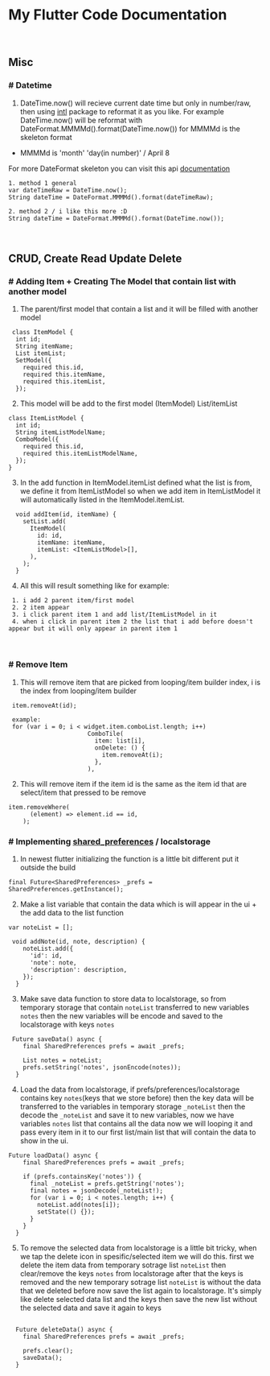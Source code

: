 # My Flutter Code Documentation 

<br />

## Misc

### # Datetime
1. DateTime.now() will recieve current date time but only in number/raw, then using [intl](https://pub.dev/packages/intl) package to reformat it as you like. For example DateTime.now() will be reformat with DateFormat.MMMMd().format(DateTime.now()) for MMMMd is the skeleton format 

- MMMMd is 'month' 'day(in number)' / April 8

For more DateFormat skeleton you can visit this api [documentation](https://api.flutter.dev/flutter/intl/DateFormat-class.html) 

```
1. method 1 general
var dateTimeRaw = DateTime.now();
String dateTime = DateFormat.MMMMd().format(dateTimeRaw);

2. method 2 / i like this more :D
String dateTime = DateFormat.MMMMd().format(DateTime.now());
```


<br />


## CRUD, Create Read Update Delete

### # Adding Item + Creating The Model that contain list with another model
1. The parent/first model that contain a list and it will be filled with another model
```
 class ItemModel {
  int id;
  String itemName;
  List itemList;
  SetModel({
    required this.id,
    required this.itemName,
    required this.itemList,
  });
```

2. This model will be add to the first model (ItemModel) List/itemList 
```
class ItemListModel {
  int id;
  String itemListModelName;
  ComboModel({
    required this.id,
    required this.itemListModelName,
  });
}
```

3. In the add function in ItemModel.itemList defined what the list is from, we define it from ItemListModel so when we add item in ItemListModel it will automatically listed in the ItemModel.itemList.

```
  void addItem(id, itemName) {
    setList.add(
      ItemModel(
        id: id,
        itemName: itemName,
        itemList: <ItemListModel>[],
      ),
    );
  }
```

4. All this will result something like for example:
```
 1. i add 2 parent item/first model
 2. 2 item appear
 3. i click parent item 1 and add list/ItemListModel in it
 4. when i click in parent item 2 the list that i add before doesn't appear but it will only appear in parent item 1
```


<br />

### # Remove Item

1. This will remove item that are picked from looping/item builder index, i is the index from looping/item builder
```
 item.removeAt(id);
 
 example: 
 for (var i = 0; i < widget.item.comboList.length; i++)
                      ComboTile(
                        item: list[i],
                        onDelete: () {
                          item.removeAt(i);
                        },
                      ),
```

2. This will remove item if the item id is the same as the item id that are select/item that pressed to be remove
```
item.removeWhere(
      (element) => element.id == id,
    );
```

### # Implementing [shared_preferences](https://pub.dev/packages/shared_preferences) / localstorage
1. In newest flutter initializing the function is a little bit different put it outside the build
```
final Future<SharedPreferences> _prefs = SharedPreferences.getInstance();
```

2. Make a list variable that contain the data which is will appear in the ui + the add data to the list function
```
var noteList = [];

 void addNote(id, note, description) {
    noteList.add({
      'id': id,
      'note': note,
      'description': description,
    });
  }
```

3. Make save data function to store data to localstorage, so from temporary storage that contain `noteList` transferred to new variables `notes` then the new variables will be encode and saved to the localstorage with keys `notes`
```
 Future saveData() async {
    final SharedPreferences prefs = await _prefs;
    
    List notes = noteList;
    prefs.setString('notes', jsonEncode(notes));
  }
```

4. Load the data from localstorage, if prefs/preferences/localstorage contains key `notes`(keys that we store before) then the key data will be transferred to the variables in temporary storage `_noteList` then the decode the `_noteList` and save it to new variables, now we have variables `notes` list that contains all the data now we will looping it and pass every item in it to our first list/main list that will contain the data to show in the ui.
```
Future loadData() async {
    final SharedPreferences prefs = await _prefs;
    
    if (prefs.containsKey('notes')) {
      final _noteList = prefs.getString('notes');
      final notes = jsonDecode(_noteList!);
      for (var i = 0; i < notes.length; i++) {
        noteList.add(notes[i]);
        setState(() {});
      }
    }
  }
```

5. To remove the selected data from localstorage is a little bit tricky, when we tap the delete icon in spesific/selected item we will do this. first we delete the item data from temporary sotrage list `noteList` then clear/remove the keys `notes` from localstorage after that the keys is removed and the new temporary sotrage list `noteList` is without the data that we deleted before now save the list again to localstorage. 
It's simply like delete selected data list and the keys then save the new list without the selected data and save it again to keys
```

  Future deleteData() async {
    final SharedPreferences prefs = await _prefs;

    prefs.clear();
    saveData();
  }

```
